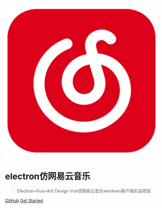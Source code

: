 ![logo](images/logo.png)

# electron仿网易云音乐
> Electron+Vue+Ant Design Vue仿网易云音乐windows客户端实战项目


[GitHub](https://github.com/xiaozhu188/electron-vue-cloud-music)
[Get Started](/introduce)